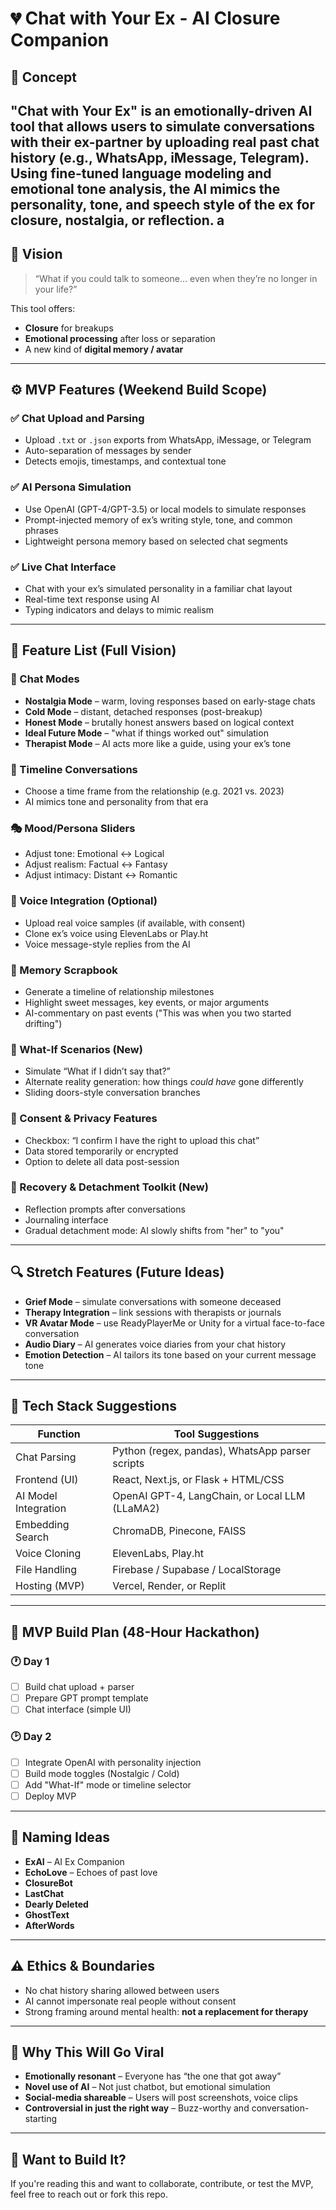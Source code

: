 # 💔 Chat with Your Ex - AI Closure Companion

## 🧠 Concept

**"Chat with Your Ex"** is an emotionally-driven AI tool that allows users to simulate conversations with their ex-partner by uploading real past chat history (e.g., WhatsApp, iMessage, Telegram). Using fine-tuned language modeling and emotional tone analysis, the AI mimics the personality, tone, and speech style of the ex for closure, nostalgia, or reflection.
a
---

## 🌟 Vision

> “What if you could talk to someone… even when they’re no longer in your life?”

This tool offers:
- **Closure** for breakups
- **Emotional processing** after loss or separation
- A new kind of **digital memory / avatar**

---

## ⚙️ MVP Features (Weekend Build Scope)

### ✅ Chat Upload and Parsing
- Upload `.txt` or `.json` exports from WhatsApp, iMessage, or Telegram
- Auto-separation of messages by sender
- Detects emojis, timestamps, and contextual tone

### ✅ AI Persona Simulation
- Use OpenAI (GPT-4/GPT-3.5) or local models to simulate responses
- Prompt-injected memory of ex’s writing style, tone, and common phrases
- Lightweight persona memory based on selected chat segments

### ✅ Live Chat Interface
- Chat with your ex’s simulated personality in a familiar chat layout
- Real-time text response using AI
- Typing indicators and delays to mimic realism

---

## 🎯 Feature List (Full Vision)

### 💬 Chat Modes
- **Nostalgia Mode** – warm, loving responses based on early-stage chats
- **Cold Mode** – distant, detached responses (post-breakup)
- **Honest Mode** – brutally honest answers based on logical context
- **Ideal Future Mode** – "what if things worked out" simulation
- **Therapist Mode** – AI acts more like a guide, using your ex’s tone

### 📆 Timeline Conversations
- Choose a time frame from the relationship (e.g. 2021 vs. 2023)
- AI mimics tone and personality from that era

### 🎭 Mood/Persona Sliders
- Adjust tone: Emotional ↔ Logical
- Adjust realism: Factual ↔ Fantasy
- Adjust intimacy: Distant ↔ Romantic

### 🎤 Voice Integration (Optional)
- Upload real voice samples (if available, with consent)
- Clone ex’s voice using ElevenLabs or Play.ht
- Voice message-style replies from the AI

### 📓 Memory Scrapbook
- Generate a timeline of relationship milestones
- Highlight sweet messages, key events, or major arguments
- AI-commentary on past events ("This was when you two started drifting")

### 🔄 What-If Scenarios (New)
- Simulate “What if I didn’t say that?”
- Alternate reality generation: how things *could have* gone differently
- Sliding doors-style conversation branches

### 🔐 Consent & Privacy Features
- Checkbox: “I confirm I have the right to upload this chat”
- Data stored temporarily or encrypted
- Option to delete all data post-session

### 🧘 Recovery & Detachment Toolkit (New)
- Reflection prompts after conversations
- Journaling interface
- Gradual detachment mode: AI slowly shifts from "her" to "you"

---

## 🔍 Stretch Features (Future Ideas)

- **Grief Mode** – simulate conversations with someone deceased
- **Therapy Integration** – link sessions with therapists or journals
- **VR Avatar Mode** – use ReadyPlayerMe or Unity for a virtual face-to-face conversation
- **Audio Diary** – AI generates voice diaries from your chat history
- **Emotion Detection** – AI tailors its tone based on your current message tone

---

## 🚧 Tech Stack Suggestions

| Function                  | Tool Suggestions                                  |
|--------------------------|---------------------------------------------------|
| Chat Parsing             | Python (regex, pandas), WhatsApp parser scripts   |
| Frontend (UI)            | React, Next.js, or Flask + HTML/CSS               |
| AI Model Integration     | OpenAI GPT-4, LangChain, or Local LLM (LLaMA2)    |
| Embedding Search         | ChromaDB, Pinecone, FAISS                         |
| Voice Cloning            | ElevenLabs, Play.ht                               |
| File Handling            | Firebase / Supabase / LocalStorage                |
| Hosting (MVP)            | Vercel, Render, or Replit                         |

---

## 🧪 MVP Build Plan (48-Hour Hackathon)

### 🕐 Day 1
- [ ] Build chat upload + parser
- [ ] Prepare GPT prompt template
- [ ] Chat interface (simple UI)

### 🕑 Day 2
- [ ] Integrate OpenAI with personality injection
- [ ] Build mode toggles (Nostalgic / Cold)
- [ ] Add "What-If" mode or timeline selector
- [ ] Deploy MVP

---

## 🧠 Naming Ideas

- **ExAI** – AI Ex Companion
- **EchoLove** – Echoes of past love
- **ClosureBot**
- **LastChat**
- **Dearly Deleted**
- **GhostText**
- **AfterWords**

---

## ⚠️ Ethics & Boundaries

- No chat history sharing allowed between users
- AI cannot impersonate real people without consent
- Strong framing around mental health: **not a replacement for therapy**

---

## 👀 Why This Will Go Viral

- **Emotionally resonant** – Everyone has “the one that got away”
- **Novel use of AI** – Not just chatbot, but emotional simulation
- **Social-media shareable** – Users will post screenshots, voice clips
- **Controversial in just the right way** – Buzz-worthy and conversation-starting

---

## 🙋 Want to Build It?

If you're reading this and want to collaborate, contribute, or test the MVP, feel free to reach out or fork this repo.


